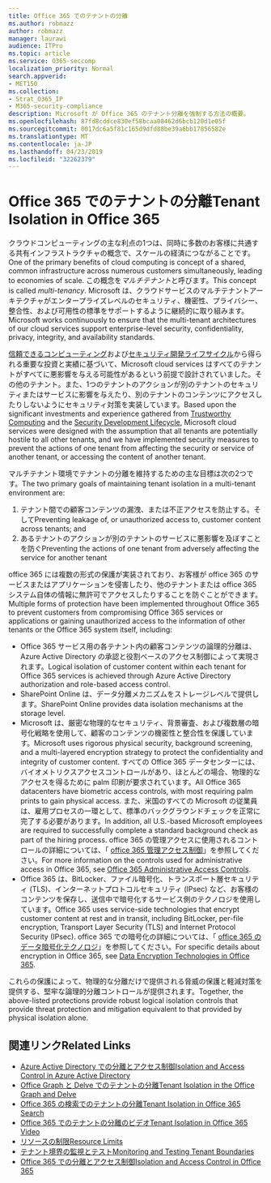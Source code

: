 ```yaml
---
title: Office 365 でのテナントの分離
ms.author: robmazz
author: robmazz
manager: laurawi
audience: ITPro
ms.topic: article
ms.service: O365-seccomp
localization_priority: Normal
search.appverid:
- MET150
ms.collection:
- Strat_O365_IP
- M365-security-compliance
description: Microsoft が Office 365 のテナント分離を強制する方法の概要。
ms.openlocfilehash: 87fd8cddce830ef58bcaa08462d6bcb120d1e05f
ms.sourcegitcommit: 0017dc6a5f81c165d9dfd88be39a6bb17856582e
ms.translationtype: MT
ms.contentlocale: ja-JP
ms.lasthandoff: 04/23/2019
ms.locfileid: "32262379"
---
```

# <a name="tenant-isolation-in-office-365"></a><span data-ttu-id="0f155-103">Office 365 でのテナントの分離</span><span class="sxs-lookup"><span data-stu-id="0f155-103">Tenant Isolation in Office 365</span></span>

<span data-ttu-id="0f155-104">クラウドコンピューティングの主な利点の1つは、同時に多数のお客様に共通する共有インフラストラクチャの概念で、スケールの経済につながることです。</span><span class="sxs-lookup"><span data-stu-id="0f155-104">One of the primary benefits of cloud computing is concept of a shared, common infrastructure across numerous customers simultaneously, leading to economies of scale.</span></span> <span data-ttu-id="0f155-105">この概念を*マルチテナント*と呼びます。</span><span class="sxs-lookup"><span data-stu-id="0f155-105">This concept is called *multi-tenancy*.</span></span> <span data-ttu-id="0f155-106">Microsoft は、クラウドサービスのマルチテナントアーキテクチャがエンタープライズレベルのセキュリティ、機密性、プライバシー、整合性、および可用性の標準をサポートするように継続的に取り組みます。</span><span class="sxs-lookup"><span data-stu-id="0f155-106">Microsoft works continuously to ensure that the multi-tenant architectures of our cloud services support enterprise-level security, confidentiality, privacy, integrity, and availability standards.</span></span>

<span data-ttu-id="0f155-107">[信頼できるコンピューティング](https://www.microsoft.com/en-us/twc/default.aspx)および[セキュリティ開発ライフサイクル](http://www.microsoft.com/security/sdl/default.aspx)から得られる重要な投資と実績に基づいて、Microsoft cloud services はすべてのテナントがすべてに悪影響を与える可能性があるという前提で設計されていました。その他のテナント。また、1つのテナントのアクションが別のテナントのセキュリティまたはサービスに影響を与えたり、別のテナントのコンテンツにアクセスしたりしないようにセキュリティ対策を実装しています。</span><span class="sxs-lookup"><span data-stu-id="0f155-107">Based upon the significant investments and experience gathered from [Trustworthy Computing](https://www.microsoft.com/en-us/twc/default.aspx) and the [Security Development Lifecycle](http://www.microsoft.com/security/sdl/default.aspx), Microsoft cloud services were designed with the assumption that all tenants are potentially hostile to all other tenants, and we have implemented security measures to prevent the actions of one tenant from affecting the security or service of another tenant, or accessing the content of another tenant.</span></span>

<span data-ttu-id="0f155-108">マルチテナント環境でテナントの分離を維持するための主な目標は次の2つです。</span><span class="sxs-lookup"><span data-stu-id="0f155-108">The two primary goals of maintaining tenant isolation in a multi-tenant environment are:</span></span>
1.  <span data-ttu-id="0f155-109">テナント間での顧客コンテンツの漏洩、または不正アクセスを防止する。そして</span><span class="sxs-lookup"><span data-stu-id="0f155-109">Preventing leakage of, or unauthorized access to, customer content across tenants; and</span></span>
2.  <span data-ttu-id="0f155-110">あるテナントのアクションが別のテナントのサービスに悪影響を及ぼすことを防ぐ</span><span class="sxs-lookup"><span data-stu-id="0f155-110">Preventing the actions of one tenant from adversely affecting the service for another tenant</span></span>

<span data-ttu-id="0f155-111">office 365 には複数の形式の保護が実装されており、お客様が office 365 のサービスまたはアプリケーションを侵害したり、他のテナントまたは office 365 システム自体の情報に無許可でアクセスしたりすることを防ぐことができます。</span><span class="sxs-lookup"><span data-stu-id="0f155-111">Multiple forms of protection have been implemented throughout Office 365 to prevent customers from compromising Office 365 services or applications or gaining unauthorized access to the information of other tenants or the Office 365 system itself, including:</span></span>
- <span data-ttu-id="0f155-112">Office 365 サービス用の各テナント内の顧客コンテンツの論理的分離は、Azure Active Directory の承認と役割ベースのアクセス制御によって実現されます。</span><span class="sxs-lookup"><span data-stu-id="0f155-112">Logical isolation of customer content within each tenant for Office 365 services is achieved through Azure Active Directory authorization and role-based access control.</span></span>
- <span data-ttu-id="0f155-113">SharePoint Online は、データ分離メカニズムをストレージレベルで提供します。</span><span class="sxs-lookup"><span data-stu-id="0f155-113">SharePoint Online provides data isolation mechanisms at the storage level.</span></span>
- <span data-ttu-id="0f155-114">Microsoft は、厳密な物理的なセキュリティ、背景審査、および複数層の暗号化戦略を使用して、顧客のコンテンツの機密性と整合性を保護しています。</span><span class="sxs-lookup"><span data-stu-id="0f155-114">Microsoft uses rigorous physical security, background screening, and a multi-layered encryption strategy to protect the confidentiality and integrity of customer content.</span></span> <span data-ttu-id="0f155-115">すべての Office 365 データセンターには、バイオメトリクスアクセスコントロールがあり、ほとんどの場合、物理的なアクセスを得るために palm 印刷が要求されています。</span><span class="sxs-lookup"><span data-stu-id="0f155-115">All Office 365 datacenters have biometric access controls, with most requiring palm prints to gain physical access.</span></span> <span data-ttu-id="0f155-116">また、米国のすべての Microsoft の従業員は、雇用プロセスの一環として、標準のバックグラウンドチェックを正常に完了する必要があります。</span><span class="sxs-lookup"><span data-stu-id="0f155-116">In addition, all U.S.-based Microsoft employees are required to successfully complete a standard background check as part of the hiring process.</span></span> <span data-ttu-id="0f155-117">office 365 の管理アクセスに使用されるコントロールの詳細については、「 [office 365 管理アクセス制御](office-365-administrative-access-controls-overview.md)」を参照してください。</span><span class="sxs-lookup"><span data-stu-id="0f155-117">For more information on the controls used for administrative access in Office 365, see [Office 365 Administrative Access Controls](office-365-administrative-access-controls-overview.md).</span></span>
- <span data-ttu-id="0f155-118">Office 365 は、BitLocker、ファイル暗号化、トランスポート層セキュリティ (TLS)、インターネットプロトコルセキュリティ (IPsec) など、お客様のコンテンツを保存し、送信中で暗号化するサービス側のテクノロジを使用しています。</span><span class="sxs-lookup"><span data-stu-id="0f155-118">Office 365 uses service-side technologies that encrypt customer content at rest and in transit, including BitLocker, per-file encryption, Transport Layer Security (TLS) and Internet Protocol Security (IPsec).</span></span> <span data-ttu-id="0f155-119">office 365 での暗号化の詳細については、「 [office 365 のデータ暗号化テクノロジ](office-365-encryption-in-the-microsoft-cloud-overview.md)」を参照してください。</span><span class="sxs-lookup"><span data-stu-id="0f155-119">For specific details about encryption in Office 365, see [Data Encryption Technologies in Office 365](office-365-encryption-in-the-microsoft-cloud-overview.md).</span></span>

<span data-ttu-id="0f155-120">これらの保護によって、物理的な分離だけで提供される脅威の保護と軽減対策を提供する、堅牢な論理的分離コントロールが提供されます。</span><span class="sxs-lookup"><span data-stu-id="0f155-120">Together, the above-listed protections provide robust logical isolation controls that provide threat protection and mitigation equivalent to that provided by physical isolation alone.</span></span>

## <a name="related-links"></a><span data-ttu-id="0f155-121">関連リンク</span><span class="sxs-lookup"><span data-stu-id="0f155-121">Related Links</span></span>
- [<span data-ttu-id="0f155-122">Azure Active Directory での分離とアクセス制御</span><span class="sxs-lookup"><span data-stu-id="0f155-122">Isolation and Access Control in Azure Active Directory</span></span>](office-365-isolation-in-azure-active-directory.md)
- [<span data-ttu-id="0f155-123">Office Graph と Delve でのテナントの分離</span><span class="sxs-lookup"><span data-stu-id="0f155-123">Tenant Isolation in the Office Graph and Delve</span></span>](office-365-isolation-in-graph-and-delve.md)
- [<span data-ttu-id="0f155-124">Office 365 の検索でのテナントの分離</span><span class="sxs-lookup"><span data-stu-id="0f155-124">Tenant Isolation in Office 365 Search</span></span>](office-365-isolation-in-office-365-search.md)
- [<span data-ttu-id="0f155-125">Office 365 でのテナントの分離のビデオ</span><span class="sxs-lookup"><span data-stu-id="0f155-125">Tenant Isolation in Office 365 Video</span></span>](office-365-isolation-in-office-365-video.md)
- [<span data-ttu-id="0f155-126">リソースの制限</span><span class="sxs-lookup"><span data-stu-id="0f155-126">Resource Limits</span></span>](office-365-resource-limits.md)
- [<span data-ttu-id="0f155-127">テナント境界の監視とテスト</span><span class="sxs-lookup"><span data-stu-id="0f155-127">Monitoring and Testing Tenant Boundaries</span></span>](office-365-monitoring-and-testing.md)
- [<span data-ttu-id="0f155-128">Office 365 での分離とアクセス制御</span><span class="sxs-lookup"><span data-stu-id="0f155-128">Isolation and Access Control in Office 365</span></span>](office-365-isolation-in-office-365.md)